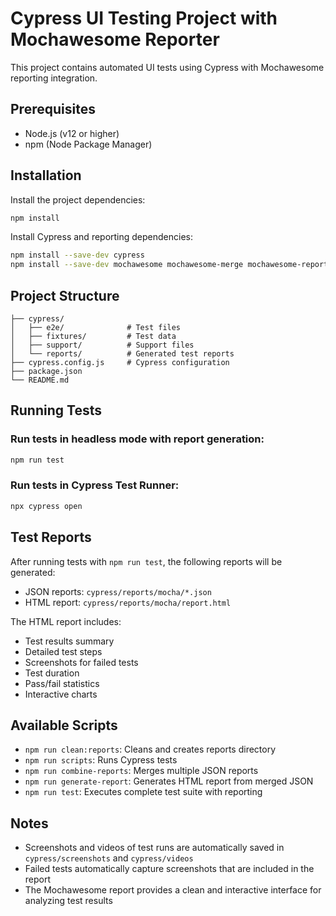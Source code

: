 # Cypress UI Testing Project with Mochawesome Reporter

This project contains automated UI tests using Cypress with Mochawesome reporting integration.

## Prerequisites

- Node.js (v12 or higher)
- npm (Node Package Manager)

## Installation

Install the project dependencies:

```bash
npm install
```

Install Cypress and reporting dependencies:

```bash
npm install --save-dev cypress
npm install --save-dev mochawesome mochawesome-merge mochawesome-report-generator cypress-multi-reporters
```

## Project Structure

```
├── cypress/
│   ├── e2e/              # Test files
│   ├── fixtures/         # Test data
│   ├── support/          # Support files
│   └── reports/          # Generated test reports
├── cypress.config.js     # Cypress configuration
├── package.json
└── README.md
```

## Running Tests

### Run tests in headless mode with report generation:

```bash
npm run test
```

### Run tests in Cypress Test Runner:

```bash
npx cypress open
```

## Test Reports

After running tests with `npm run test`, the following reports will be generated:

- JSON reports: `cypress/reports/mocha/*.json`
- HTML report: `cypress/reports/mocha/report.html`

The HTML report includes:

- Test results summary
- Detailed test steps
- Screenshots for failed tests
- Test duration
- Pass/fail statistics
- Interactive charts

## Available Scripts

- `npm run clean:reports`: Cleans and creates reports directory
- `npm run scripts`: Runs Cypress tests
- `npm run combine-reports`: Merges multiple JSON reports
- `npm run generate-report`: Generates HTML report from merged JSON
- `npm run test`: Executes complete test suite with reporting

## Notes

- Screenshots and videos of test runs are automatically saved in `cypress/screenshots` and `cypress/videos`
- Failed tests automatically capture screenshots that are included in the report
- The Mochawesome report provides a clean and interactive interface for analyzing test results
